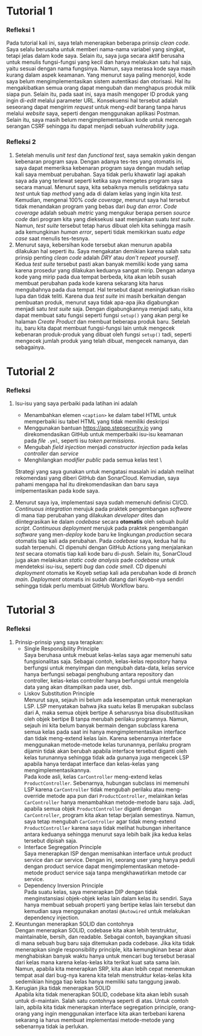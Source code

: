 # Tutorial 1
### Refleksi 1
Pada tutorial kali ini, saya telah menerapkan beberapa prinsip _clean code_. Saya selalu berusaha untuk memberi
nama-nama variabel yang singkat, tetapi jelas dalam kode saya. Selain itu, saya juga secara aktif berusaha untuk
menulis fungsi-fungsi yang kecil dan hanya melakukan satu hal saja, yaitu sesuai dengan nama fungsinya. Namun, saya
merasa kode saya masih kurang dalam aspek keamanan. Yang menurut saya paling menonjol, kode saya belum mengimplementasikan
sistem autentikasi dan otorisasi. Hal itu mengakibatkan semua orang dapat mengubah dan menghapus produk milik siapa pun.
Selain itu, pada saat ini, saya masih mengoper ID produk yang ingin di-_edit_ melalui parameter URL. Konsekuensi hal
tersebut adalah seseorang dapat mengirim _request_ untuk meng-_edit_ barang tanpa harus melalui _website_ saya, seperti
dengan menggunakan aplikasi Postman. Selain itu, saya masih belum mengimplementasikan kode untuk mencegah serangan CSRF
sehingga itu dapat menjadi sebuah _vulnerability_ juga.

### Refleksi 2
1. Setelah menulis _unit test_ dan _functional test_, saya semakin yakin dengan kebenaran program saya. Dengan adanya
   tes-tes yang otomatis ini, saya dapat memeriksa kebenaran program saya dengan mudah setiap kali saya membuat perubahan.
   Saya tidak perlu khawatir lagi apakah saya ada yang terlewat seperti ketika saya mengetes program saya secara manual.
   Menurut saya, kita sebaiknya menulis setidaknya satu _test_ untuk tiap _method_ yang ada di dalam kelas yang ingin kita
   _test_. Kemudian, mengenai 100% _code coverage_, menurut saya hal tersebut tidak menandakan program yang bebas dari _bug_ dan
   _error_. _Code coverage_ adalah sebuah _metric_ yang mengukur berapa persen  _source code_ dari program kita yang dieksekusi
   saat menjankan suatu _test suite_. Namun, _test suite_ tersebut tetap harus dibuat oleh kita sehingga masih ada kemungkinan
   _human error_, seperti tidak memikirkan suatu _edge case_ saat menulis tes-tesnya.
2. Menurut saya, kebersihan kode tersebut akan menurun apabila dilakukan hal seperti itu. Saya mengakatan demikian karena
   salah satu prinsip penting _clean code_ adalah _DRY_ atau _don't repeat yourself_. Kedua _test suite_ tersebut pasti akan
   banyak memiliki kode yang sama karena prosedur yang dilakukan keduanya sangat mirip. Dengan adanya kode yang mirip pada dua
   tempat berbeda, kita akan lebih susah membuat perubahan pada kode karena sekarang kita harus mengubahnya pada dua tempat.
   Hal tersebut dapat meningkatkan risiko lupa dan tidak teliti. Karena dua _test suite_ ini masih berkaitan dengan pembuatan
   produk, menurut saya tidak apa-apa jika digabungkan menjadi satu _test suite_ saja. Dengan digabungkannya menjadi satu,
   kita dapat membuat satu fungsi seperti fungsi `setup()` yang akan pergi ke halaman _Create Product_ dan membuat beberapa
   produk baru. Setelah itu, baru kita dapat membuat fungsi-fungsi lain untuk mengecek kebenaran produk-produk yang dibuat
   oleh fungsi `setup()` tadi, seperti mengecek jumlah produk yang telah dibuat, mengecek namanya, dan sebagainya.

# Tutorial 2
### Refleksi
1. Isu-isu yang saya perbaiki pada latihan ini adalah
   - Menambahkan elemen `<caption>` ke dalam tabel HTML untuk memperbaiki isu tabel HTML yang tidak memiliki deskripsi
   - Menggunakan bantuan https://app.stepsecurity.io yang direkomendasikan GitHub untuk memperbaiki isu-isu keamanan pada *file* `.yml`, seperti isu *token permissions*.
   - Mengubah *field injection* menjadi *constructor injection* pada kelas *controller* dan *service*
   - Menghilangkan *modifier* *public* pada semua kelas test \

   Strategi yang saya gunakan untuk mengatasi masalah ini adalah melihat rekomendasi yang diberi GitHub dan SonarCloud. Kemudian, saya pahami mengapa hal itu direkomendasikan dan baru saya imlpementasikan pada kode saya.
2. Menurut saya iya, implementasi saya sudah memenuhi definisi CI/CD. *Continuous integration* merujuk pada praktek pengembangan *software* di mana tiap perubahan yang dilakukan *developer* dites dan diintegrasikan ke dalam *codebase* secara **otomatis** oleh sebuah *build script*. *Continuous deployment* merujuk pada praktek pengembangan *software* yang men-*deploy* kode baru ke lingkungan *production* secara otomatis tiap kali ada perubahan. Pada *codebase* saya, kedua hal itu sudah terpenuhi. CI dipenuhi dengan GitHub Actions yang menjalankan *test* secara otomatis tiap kali kode baru di-*push*. Selain itu, SonarCloud juga akan melakukan *static code analysis* pade *codebase* untuk mendeteksi isu-isu, seperti *bug* dan *code smell*. CD dipenuhi *deployment* otomatis ke Koyeb setiap kali ada perubahan kode di *branch* *main*. *Deployment* otomatis ini sudah datang dari Koyeb-nya sendiri sehingga tidak perlu membuat GitHub Workflow baru.

# Tutorial 3
### Refleksi
1. Prinsip-prinsip yang saya terapkan:
   - Single Responsibility Principle \
      Saya beruhasa untuk mebuat kelas-kelas saya agar memenuhi satu fungsionalitas saja. Sebagai contoh, kelas-kelas repository hanya berfungsi untuk menyimpan dan mengubah data-data, kelas service hanya berfungsi sebagai penghubung antara repository dan controller, kelas-kelas controller hanya berfungsi untuk mengelola data yang akan ditampilkan pada user, dsb.
   - Liskov Substitution Principle \
      Menurut saya, sejauh ini belum ada kesempatan untuk menerapkan LSP. LSP menyatakan bahwa jika suatu kelas B merupakan subclass dari A, maka semua objek bertipe A seharusnya bisa disubstitusikan oleh objek bertipe B tanpa merubah perilaku programnya. Namun, sejauh ini kita belum banyak bermain dengan subclass karena semua kelas pada saat ini hanya mengimplementasikan interface dan tidak meng-extend kelas lain. Karena sebenarnya interface menggunakan metode-metode kelas turunannya, perilaku program dijamin tidak akan berubah apabila interface tersebut diganti oleh kelas turunannya sehingga tidak ada gunanya juga mengecek LSP apabila hanya terdapat interface dan kelas-kelas yang mengimplementasikannya. \
      Pada kode asli, kelas `CarController` meng-extend kelas `ProductController`. Sebenarnya, hubungan subclass ini memenuhi LSP karena `CarController` tidak mengubah perilaku atau meng-override metode apa pun dari `ProductController`, melainkan kelas `CarController` hanya menambahkan metode-metode baru saja. Jadi, apabila semua objek `ProductController` diganti dengan `CarController`, program kita akan tetap berjalan semestinya. Namun, saya tetap mengubah `CarController` agar tidak meng-extend `ProductController` karena saya tidak melihat hubungan inheritance antara keduanya sehingga menurut saya lebih baik jika kedua kelas tersebut dipisah saja.
   - Interface Segregation Principle \
      Saya menerapkan ISP dengan memisahkan interface untuk product service dan car service. Dengan ini, seorang user yang hanya peduli dengan product service dapat mengimplementasikan metode-metode product service saja tanpa mengkhawatirkan metode car service.
   - Dependency Inversion Principle \
      Pada suatu kelas, saya menerapkan DIP dengan tidak menginstansiasi objek-objek kelas lain dalam kelas itu sendiri. Saya hanya membuat sebuah properti yang bertipe kelas lain tersebut dan kemudian saya menggunakan anotasi `@Autowired` untuk melakukan dependency injection.
2. Keuntungan menerapkan SOLID dan contohnya \
   Dengan menerapkan SOLID, codebase kita akan lebih terstruktur, maintainable, bersih, dan readable. Sebagai contoh, bayangkan situasi di mana sebuah bug baru saja ditemukan pada codebase. Jika kita tidak menerapkan single responsibility principle, kita kemungkinan besar akan menghabiskan banyak waktu hanya untuk mencari bug tersebut berasal dari kelas mana karena kelas-kelas kita terikat kuat sata sama lain. Namun, apabila kita menerapkan SRP, kita akan lebih cepat menemukan tempat asal dari bug-nya karena kita telah menstruktur kelas-kelas kita sedemikian hingga tiap kelas hanya memiliki satu tanggung jawab.
3. Kerugian jika tidak menerapkan SOLID \
   Apabila kita tidak menerapkan SOLID, codebase kita akan lebih susah untuk di-maintain. Salah satu contohnya seperti di atas. Untuk contoh lain, apbila kita tidak menerapkan interface segregation principle, orang-orang yang ingin menggunakan interface kita akan terbebani karena sekarang ia harus membuat implementasi metode-metode yang sebenarnya tidak ia perlukan.